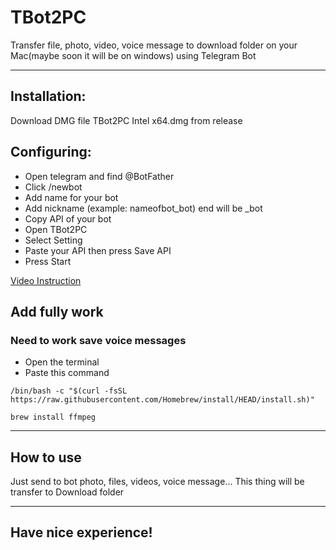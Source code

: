 # TBot2PC
Transfer file, photo, video, voice message to download folder on your Mac(maybe soon it will be on windows) using Telegram Bot

---

## Installation:
Download DMG file TBot2PC Intel x64.dmg from release

## Configuring:
- Open telegram and find @BotFather
- Click /newbot
- Add name for your bot
- Add nickname (example: nameofbot_bot) end will be _bot
- Copy API of your bot
- Open TBot2PC
- Select Setting
- Paste your API then press Save API
- Press Start

[Video Instruction](https://youtube.com/shorts/CY9ETUqUCZc)

  ## Add fully work
  ### Need to work save voice messages
  - Open the terminal
  - Paste this command
    
  `/bin/bash -c "$(curl -fsSL https://raw.githubusercontent.com/Homebrew/install/HEAD/install.sh)"`

  `brew install ffmpeg`

---

## How to use
Just send to bot photo, files, videos, voice message...
This thing will be transfer to Download folder

---

## Have nice experience!
